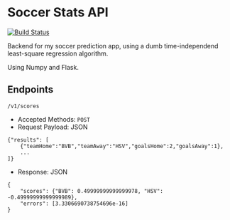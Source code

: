 # Soccer Stats API

[![Build Status](https://api.travis-ci.org/passy/soccer-stats-backend.png?branch=master)](https://travis-ci.org/passy/soccer-stats-backend)

Backend for my soccer prediction app, using a dumb time-independend least-square
regression algorithm.

Using Numpy and Flask.


## Endpoints

    /v1/scores

* Accepted Methods: `POST`
* Request Payload: JSON

```
{"results": [
    {"teamHome":"BVB","teamAway":"HSV","goalsHome":2,"goalsAway":1},
    ...
]}
```

* Response: JSON

```
{
    "scores": {"BVB": 0.49999999999999978, "HSV": -0.49999999999999989},
    "errors": [3.3306690738754696e-16]
}
```
